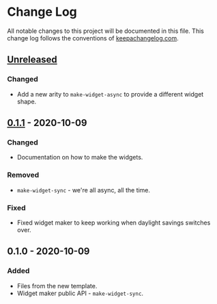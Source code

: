# Change Log
All notable changes to this project will be documented in this file. This change log follows the conventions of [keepachangelog.com](http://keepachangelog.com/).

## [Unreleased]
### Changed
- Add a new arity to `make-widget-async` to provide a different widget shape.

## [0.1.1] - 2020-10-09
### Changed
- Documentation on how to make the widgets.

### Removed
- `make-widget-sync` - we're all async, all the time.

### Fixed
- Fixed widget maker to keep working when daylight savings switches over.

## 0.1.0 - 2020-10-09
### Added
- Files from the new template.
- Widget maker public API - `make-widget-sync`.

[Unreleased]: https://github.com/your-name/day21/compare/0.1.1...HEAD
[0.1.1]: https://github.com/your-name/day21/compare/0.1.0...0.1.1

